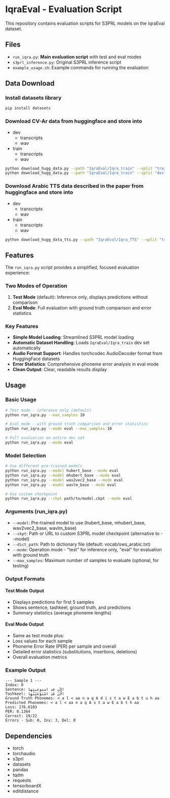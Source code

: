 # IqraEval - Evaluation Script

This repository contains evaluation scripts for S3PRL models on the IqraEval dataset.

## Files

- `run_iqra.py`: **Main evaluation script** with test and eval modes
- `s3prl_inference.py`: Original S3PRL inference script
- `example_usage.sh`: Example commands for running the evaluation

## Data Download

### Install datasets library

```bash
pip install datasets
```

### Download CV-Ar data from huggingface and store into

- dev
  - transcripts
  - wav
- train
  - transcripts
  - wav

```bash
python download_hugg_data.py --path "IqraEval/Iqra_train" --split "train" --output_dir "./sws_data/CV-Ar"
python download_hugg_data.py --path "IqraEval/Iqra_train" --split "dev" --output_dir "./sws_data/CV-Ar"
```

### Download Arabic TTS data described in the paper from huggingface and store into

- dev
  - transcripts
  - wav
- train
  - transcripts
  - wav

```bash
python download_hugg_data_tts.py --path "IqraEval/Iqra_TTS" --split "train" --output_dir "./data/TTS" --dev_name "Amer"
```

## Features

The `run_iqra.py` script provides a simplified, focused evaluation experience:

### Two Modes of Operation

1. **Test Mode** (default): Inference only, displays predictions without comparison
2. **Eval Mode**: Full evaluation with ground truth comparison and error statistics

### Key Features

- **Simple Model Loading**: Streamlined S3PRL model loading
- **Automatic Dataset Handling**: Loads `IqraEval/Iqra_train` dev set automatically
- **Audio Format Support**: Handles torchcodec AudioDecoder format from HuggingFace datasets
- **Error Statistics**: Comprehensive phoneme error analysis in eval mode
- **Clean Output**: Clear, readable results display

## Usage

### Basic Usage

```bash
# Test mode - inference only (default)
python run_iqra.py --max_samples 10

# Eval mode - with ground truth comparison and error statistics  
python run_iqra.py --mode eval --max_samples 10

# Full evaluation on entire dev set
python run_iqra.py --mode eval
```

### Model Selection

```bash
# Use different pre-trained models
python run_iqra.py --model hubert_base --mode eval
python run_iqra.py --model mhubert_base --mode eval  
python run_iqra.py --model wav2vec2_base --mode eval
python run_iqra.py --model wavlm_base --mode eval

# Use custom checkpoint
python run_iqra.py --ckpt path/to/model.ckpt --mode eval
```

### Arguments (run_iqra.py)

- `--model`: Pre-trained model to use (hubert_base, mhubert_base, wav2vec2_base, wavlm_base)
- `--ckpt`: Path or URL to custom S3PRL model checkpoint (alternative to --model)
- `--dict_path`: Path to dictionary file (default: vocab/sws_arabic.txt)
- `--mode`: Operation mode - "test" for inference only, "eval" for evaluation with ground truth
- `--max_samples`: Maximum number of samples to evaluate (optional, for testing)

### Output Formats

#### Test Mode Output

- Displays predictions for first 5 samples
- Shows sentence, tashkeel, ground truth, and predictions
- Summary statistics (average phoneme lengths)

#### Eval Mode Output

- Same as test mode plus:
- Loss values for each sample
- Phoneme Error Rate (PER) per sample and overall
- Detailed error statistics (substitutions, insertions, deletions)
- Overall evaluation metrics

### Example Output

```text
--- Sample 1 ---
Index: 0
Sentence: الآن قد استوعبتها
Tashkeel: الْآنَ قَدِ اسْتَوْعَبْتُهَا
Ground Truth Phonemes: < a l < aa n a q A d i s t a w E a b t u h aa
Predicted Phonemes: < a l < aa n a q A s t a w E a b t h aa
Loss: 176.6103
PER: 0.1364
Correct: 19/22
Errors - Sub: 0, Ins: 3, Del: 0
```

## Dependencies

- torch
- torchaudio
- s3prl
- datasets
- pandas
- tqdm
- requests
- tensorboardX
- editdistance
